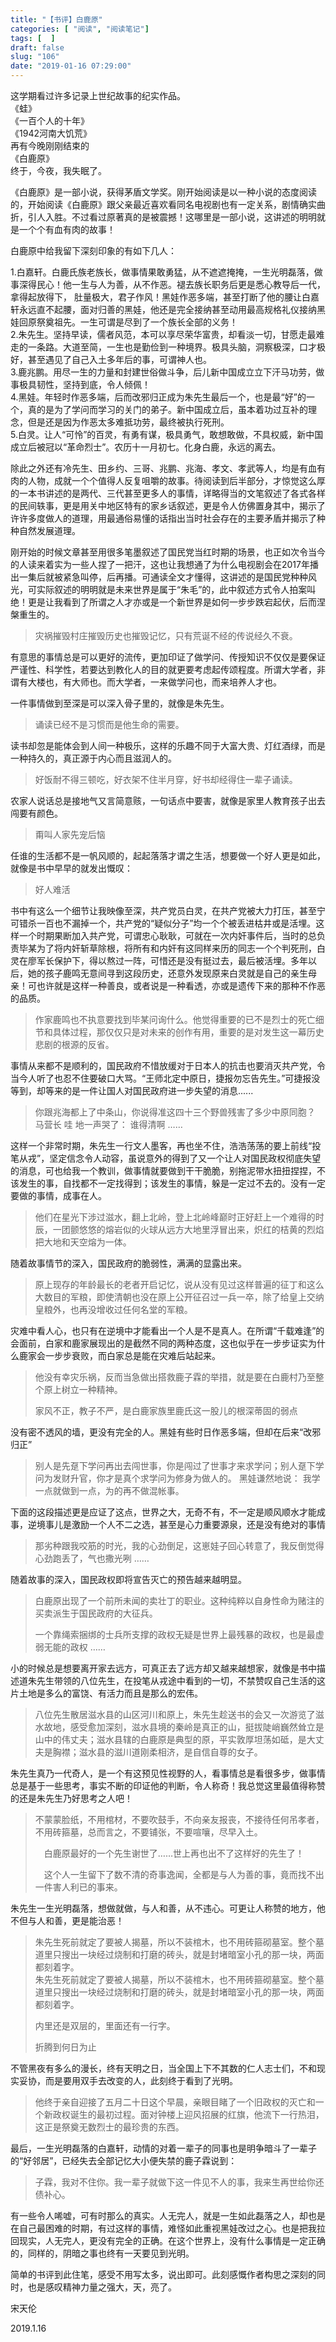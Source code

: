 ```yaml
---
title: "【书评】白鹿原"
categories: [ "阅读", "阅读笔记"]
tags: [  ]
draft: false
slug: "106"
date: "2019-01-16 07:29:00"
---
```





这学期看过许多记录上世纪故事的纪实作品。  
《蛙》  
《一百个人的十年》  
《1942河南大饥荒》  
再有今晚刚刚结束的  
《白鹿原》  
终于，今夜，我失眠了。

《白鹿原》是一部小说，获得茅盾文学奖。刚开始阅读是以一种小说的态度阅读的，开始阅读《白鹿原》跟父亲最近喜欢看同名电视剧也有一定关系，剧情确实曲折，引人入胜。不过看过原著真的是被震撼！这哪里是一部小说，这讲述的明明就是一个个有血有肉的故事！

白鹿原中给我留下深刻印象的有如下几人：

1.白嘉轩。白鹿氏族老族长，做事情果敢勇猛，从不遮遮掩掩，一生光明磊落，做事深得民心！他一生与人为善，从不作恶。褪去族长职务后更是悉心教导后一代，拿得起放得下， 肚量极大，君子作风！黑娃作恶多端，甚至打断了他的腰让白嘉轩永远直不起腰，面对归善的黑娃，他还是完全接纳甚至动用最高规格礼仪接纳黑娃回原祭奠祖先。一生可谓是尽到了一个族长全部的义务！  
2.朱先生。坚持早读，儒者风范，本可以享尽荣华富贵，却看淡一切，甘愿走最难走的一条路。大道至简，一生也是勤俭到一种境界。极具头脑，洞察极深，口才极好，甚至遇见了自己入土多年后的事，可谓神人也。  
3.鹿兆鹏。用尽一生的力量和封建世俗做斗争，后儿新中国成立立下汗马功劳，做事极具韧性，坚持到底，令人倾佩！  
4.黑娃。年轻时作恶多端，后而改邪归正成为朱先生最后一个，也是最“好”的一个，真的是为了学问而学习的关门的弟子。新中国成立后，虽本着功过互补的理念，但是还是因为作恶太多难抵功劳，最终被执行死刑。  
5.白灵。让人“可怜”的百灵，有勇有谋，极具勇气，敢想敢做，不具权威，新中国成立后被冠以“革命烈士”。农历十一月初七。化身白鹿，永远的离去。  

除此之外还有冷先生、田乡约、三哥、兆鹏、兆海、孝文、孝武等人，均是有血有肉的人物，成就一个个值得人反复咀嚼的故事。待阅读到后半部分，才惊觉这么厚的一本书讲述的是两代、三代甚至更多人的事情，详略得当的文笔叙述了各式各样的民间轶事，更是用关中地区特有的家乡话叙述，更是令人仿佛置身其中，揭示了许许多度做人的道理，用最通俗易懂的话指出当时社会存在的主要矛盾并揭示了种种自然发展道理。

刚开始的时候文章甚至用很多笔墨叙述了国民党当红时期的场景，也正如次令当今的人读来着实为一些人捏了一把汗，这也让我想通了为什么电视剧会在2017年播出一集后就被紧急叫停，后再播。可通读全文才懂得，这讲述的是国民党种种风光，可实际叙述的明明就是未来世界是属于“朱毛”的，此中叙述方式令人拍案叫绝！更是让我看到了所谓之人才亦或是一个新世界是如何一步步跌宕起伏，后而涅槃重生的。

> 灾祸摧毁村庄摧毁历史也摧毁记忆，只有荒诞不经的传说经久不衰。

有意思的事情总是可以更好的流传，更加印证了做学问、传授知识不仅仅是要保证严谨性、科学性，若要达到教化人的目的就更要考虑起传颂程度。所谓大学者，非谓有大楼也，有大师也。而大学者，一来做学问也，而来培养人才也。

一件事情做到至深是可以深入骨子里的，就像是朱先生。

> 诵读已经不是习惯而是他生命的需要。

读书却忽是能体会到人间一种极乐，这样的乐趣不同于大富大贵、灯红酒绿，而是一种持久的，真正源于内心而且滋润人的。

> 好饭耐不得三顿吃，好衣架不住半月穿，好书却经得住一辈子诵读。

农家人说话总是接地气又言简意赅，一句话点中要害，就像是家里人教育孩子出去闯要有颜色。

> 甭叫人家先宠后恼

任谁的生活都不是一帆风顺的，起起落落才谓之生活，想要做一个好人更是如此，就像是书中早早的就发出慨叹：

> 好人难活

书中有这么一个细节让我映像至深，共产党员白灵，在共产党被大力打压，甚至宁可错杀一百也不漏掉一个，共产党的“疑似分子”均一个个被丢进枯井或是活埋。这样一个时期果断加入共产党，可谓忠心耿耿，可就在一次内奸事件后，当时的总负责毕某为了将内奸斩草除根，将所有和内奸有这同样来历的同志一个个判死刑，白灵在廖军长保护下，得以熬过一阵，可惜还是没有挺过去，最后被活埋。多年以后，她的孩子鹿鸣无意间寻到这段历史，还意外发现原来白灵就是自己的亲生母亲！可也许就是这样一种善良，或者说是一种看透，亦或是遗传下来的那种不作恶的品质。

> 作家鹿鸣也不执意要找到毕某问询什么。他觉得重要的已不是烈士的死亡细节和具体过程，那仅仅只是对未来的创作有用，重要的是对发生这一幕历史悲剧的根源的反省。

事情从来都不是顺利的，国民政府不惜放缓对于日本人的抗击也要消灭共产党，令当今人听了也忍不住要破口大骂。“王师北定中原日，捷报勿忘告先生。”可捷报没等到，却等来的是一件让国人对国民政府进一步失望的消息......

>  你跟兆海都上了中条山，你说得准这四十三个野兽残害了多少中原同胞？  马营长  哇  地一声哭了：  谁得清啊 ……

这样一个非常时期，朱先生一行文人墨客，再也坐不住，浩浩荡荡的要上前线“投笔从戎”，坚定信念令人动容，虽说意外的得到了又一个让人对国民政权彻底失望的消息，可也给我一个教训，做事情就要做到干干脆脆，别拖泥带水扭扭捏捏，不该发生的事，自找都不一定找得到；该发生的事情，躲是一定过不去的。没有一定要做的事情，成事在人。

> 他们在星光下涉过滋水，翻上北岭，登上北岭峰巅时正好赶上一个难得的时辰，一团颤悠悠的熔岩似的火球从远方大地里浮冒出来，炽红的桔黄的烈焰把大地和天空熔为一体。

随着故事情节的深入，国民政府的脆弱性，满满的显露出来。

> 原上现存的年龄最长的老者开启记忆，说从没有见过这样普遍的征丁和这么大数目的军粮，即使清朝也没在原上公开征召过一兵一卒，除了给皇上交纳皇粮外，也再没增收过任何名堂的军粮。

灾难中看人心，也只有在逆境中才能看出一个人是不是真人。在所谓“千载难逢”的会面前，白家和鹿家展现出的是截然不同的两种态度，这也似乎在一步步证实为什么鹿家会一步步衰败，而白家总是能在灾难后站起来。

> 他没有幸灾乐祸，反而当急做出搭救鹿子霖的举措，就是要在白鹿村乃至整个原上树立一种精神。
> 
> 家风不正，教子不严，是白鹿家族里鹿氏这一股儿的根深蒂固的弱点

没有密不透风的墙，更没有完全的人。黑娃有些时日作恶多端，但却在后来“改邪归正”

> 别人是先趸下学问再出去闯世事，你是闯过了世事才来求学问；别人趸下学问为发财升官，你才是真个求学问为修身为做人的。  黑娃谦然地说：  我学一点就做到一点，为的再不做混帐事。 

下面的这段描述更是应证了这点，世界之大，无奇不有，不一定是顺风顺水才能成事，逆境事儿是激励一个人不二之选，甚至是心力重要源泉，还是没有绝对的事情

> 那劣种跟我咬筋的时光，我的心劲倒足，这崽娃子回心转意了，我反倒觉得心劲跑丢了，气也撒光咧 ……

随着故事的深入，国民政权即将宣告灭亡的预告越来越明显。

> 白鹿原出现了一个前所未闻的卖壮丁的职业。这种纯粹以自身性命为赌注的买卖派生于国民政府的大征兵。
> 
> 一个靠绳索捆绑的士兵所支撑的政权无疑是世界上最残暴的政权，也是最虚弱无能的政权 ……

小的时候总是想要离开家去远方，可真正去了远方却又越来越想家，就像是书中描述道朱先生带领的八位先生，在投笔从戎途中看到的一切，不禁赞叹自己生活的这片土地是多么的富饶、有活力而且是那么的宏伟。

> 八位先生散居滋水县的山区河川和原上，朱先生趁送书的会又一次游览了滋水故地，感受愈加深刻，滋水县境的秦岭是真正的山，挺拔陡峭巍然耸立是山中的伟丈夫；滋水县辖的白鹿原是典型的原，平实敦厚坦荡如砥，是大丈夫是胸襟；滋水县的滋川道刚柔相济，是自信自尊的女子。

朱先生真乃一代奇人，是一个有这预见性视野的人，看事情总是看很多步，做事情总是基于一些思考，事实不断的印证他的判断，令人称奇！我总觉这里最值得称赞的还是朱先生乃好思考之人吧！

> 不蒙蒙脸纸，不用棺材，不要吹鼓手，不向亲友报丧，不接待任何吊孝者，不用砖箍墓，总而言之，不要铺张，不要喧嚷，尽早入土。
> 
> 　白鹿原最好的一个先生谢世了……世上再也出不了这样好的先生了！
> 
> 　这个人一生留下了数不清的奇事逸闻，全都是与人为善的事，竟而找不出一件害人利已的事来。

朱先生一生光明磊落，想做就做，与人和善，从不违心。可更让人称赞的地方，他不但与人和善，更是能治恶！

> 朱先生死前就定了要被人揭墓，所以不装棺木，也不用砖箍砌墓室。整个墓道里只搜出一块经过烧制和打磨的砖头，就是封堵暗室小孔的那一块，两面都刻着字。  
> 朱先生死前就定了要被人揭墓，所以不装棺木，也不用砖箍砌墓室。整个墓道里只搜出一块经过烧制和打磨的砖头，就是封堵暗室小孔的那一块，两面都刻着字。
> 
> 内里还是双层的，里面还有一行字。
> 
> 折腾到何日为止

不管黑夜有多么的漫长，终有天明之日，当全国上下不其数的仁人志士们，不和现实妥协，而是要用双手去改变的人，此刻终于看到了光明。

> 他终于亲自迎接了五月二十日这个早晨，亲眼目睹了一个旧政权的灭亡和一个新政权诞生的最初过程。面对钟楼上迎风招展的红旗，他流下一行热泪，这正是祭奠无数烈士的最珍贵的东西。

最后，一生光明磊落的白嘉轩，动情的对着一辈子的同事也是明争暗斗了一辈子的“好邻居”，已经失去全部记忆大小便失禁的鹿子霖说到：

> 子霖，我对不住你。我一辈子就做下这一件见不人的事，我来生再世给你还债补心。

有一些令人唏嘘，可有时那么的真实。人无完人，就是一生如此磊落之人，却也是在自己最困难的时期，有过这样的事情，难怪如此重视黑娃改过之心。也是把我拉回现实，人无完人，更没有完全的正确。在这个世界上，没有什么事情是一定正确的，同样的，阴暗之事也终有一天要见到光明。

简单的书评到此住笔，感受不用写太多，说出即可。此刻感慨作者构思之深刻的同时，也是感叹精神力量之强大，天，亮了。

宋天伦

2019.1.16